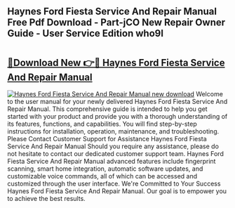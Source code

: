 ## Haynes Ford Fiesta Service And Repair Manual Free Pdf Download - Part-jCO New Repair Owner Guide - User Service Edition who9I

# <h2><a href="http://cf2476.oget.top/?id=Haynes+Ford+Fiesta+Service+And+Repair+Manual">🔗Download New 👉🔴 Haynes Ford Fiesta Service And Repair Manual</a></h2>

[![Haynes Ford Fiesta Service And Repair Manual new download](https://i.imgur.com/5g1atiW.png)](http://cf2476.oget.top/?id=Haynes+Ford+Fiesta+Service+And+Repair+Manual)
Welcome to the user manual for your newly delivered Haynes Ford Fiesta Service And Repair Manual. This comprehensive guide is intended to help you get started with your product and provide you with a thorough understanding of its features, functions, and capabilities. You will find step-by-step instructions for installation, operation, maintenance, and troubleshooting. Please Contact Customer Support for Assistance Haynes Ford Fiesta Service And Repair Manual Should you require any assistance, please do not hesitate to contact our dedicated customer support team. Haynes Ford Fiesta Service And Repair Manual advanced features include fingerprint scanning, smart home integration, automatic software updates, and customizable voice commands, all of which can be accessed and customized through the user interface. We're Committed to Your Success Haynes Ford Fiesta Service And Repair Manual. Our goal is to empower you to achieve the best results.
